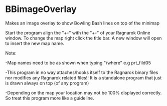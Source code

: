 # BBimageOverlay
Makes an image overlay to show Bowling Bash lines on top of the minimap

Start the program align the "+-" with the "+-" of your Ragnarok Online window.
To change the map right click the title bar. A new window will open to insert the new map name. 

Note:

  -Map names need to be as shown when typing "/where" e.g prt_fild05 
  
  -This program in no way attaches/hooks itself to the Ragnarok binary files nor modifies any Ragnarok related files!! It is a standalone program that just is drawn always on top (of any program)
  
  -Depending on the map your location may not be 100% displayed correctly. So treat this program more like a guideline.
